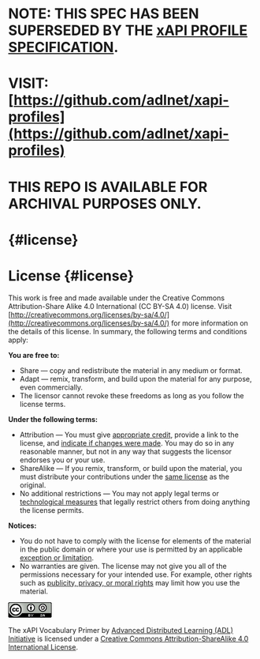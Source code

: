 # NOTE: THIS SPEC HAS BEEN SUPERSEDED BY THE [xAPI PROFILE SPECIFICATION](https://github.com/adlnet/xapi-profiles).

# VISIT: [https://github.com/adlnet/xapi-profiles](https://github.com/adlnet/xapi-profiles)

# THIS REPO IS AVAILABLE FOR ARCHIVAL PURPOSES ONLY.

#  {#license}

# License {#license}

This work is free and made available under the Creative Commons Attribution-Share Alike 4.0 International \(CC BY-SA 4.0\) license. Visit [http://creativecommons.org/licenses/by-sa/4.0/](http://creativecommons.org/licenses/by-sa/4.0/) for more information on the details of this license. In summary, the following terms and conditions apply:

**You are free to:**

* Share — copy and redistribute the material in any medium or format.
* Adapt — remix, transform, and build upon the material for any purpose, even commercially.
* The licensor cannot revoke these freedoms as long as you follow the license terms.

**Under the following terms:**

* Attribution — You must give [appropriate credit](http://creativecommons.org/licenses/by-sa/4.0/#), provide a link to the license, and [indicate if changes were made](http://creativecommons.org/licenses/by-sa/4.0/#). You may do so in any reasonable manner, but not in any way that suggests the licensor endorses you or your use.
* ShareAlike — If you remix, transform, or build upon the material, you must distribute your contributions under the [same license](http://creativecommons.org/licenses/by-sa/4.0/#) as the original.
* No additional restrictions — You may not apply legal terms or [technological measures](http://creativecommons.org/licenses/by-sa/4.0/#) that legally restrict others from doing anything the license permits.

**Notices:**

* You do not have to comply with the license for elements of the material in the public domain or where your use is permitted by an applicable [exception or limitation](http://creativecommons.org/licenses/by-sa/4.0/#).
* No warranties are given. The license may not give you all of the permissions necessary for your intended use. For example, other rights such as [publicity, privacy, or moral rights](http://creativecommons.org/licenses/by-sa/4.0/#) may limit how you use the material.

![Creative Commons License](assets/creative_commons_license.png)

The xAPI Vocabulary Primer by [Advanced Distributed Learning \(ADL\) Initiative](http://adlnet.gov/) is licensed under a [Creative Commons Attribution-ShareAlike 4.0 International License](http://creativecommons.org/licenses/by-sa/4.0/).

